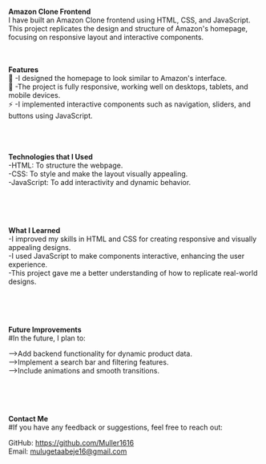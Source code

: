 **Amazon Clone Frontend**
<br>
I have built an Amazon Clone frontend using HTML, CSS, and JavaScript.
This project replicates the design and structure of Amazon's homepage, focusing on responsive layout and interactive components.
<br><br><br>


**Features**
<br>
🛒 -I designed the homepage to look similar to Amazon's interface.<br>
🎨 -The project is fully responsive, working well on desktops, tablets, and mobile devices.<br>
⚡ -I implemented interactive components such as navigation, sliders, and buttons using JavaScript.<br>
<br><br><br>


**Technologies that I Used** 
<br>
-HTML: To structure the webpage. <br>
-CSS: To style and make the layout visually appealing. <br>
-JavaScript: To add interactivity and dynamic behavior. <br>

<br> <br> <br>

**What I Learned**
<br>
-I improved my skills in HTML and CSS for creating responsive and visually appealing designs. <br>
-I used JavaScript to make components interactive, enhancing the user experience. <br>
-This project gave me a better understanding of how to replicate real-world designs. <br>

<br> <br> <br>

**Future Improvements**
<br>
#In the future, I plan to:
<br>

-->Add backend functionality for dynamic product data. <br>
-->Implement a search bar and filtering features. <br>
-->Include animations and smooth transitions. <br>

<br> <br> <br>


**Contact Me**
<br>
#If you have any feedback or suggestions, feel free to reach out:
<br>

GitHub: https://github.com/Muller1616 <br>
Email: mulugetaabeje16@gmail.com <br>



